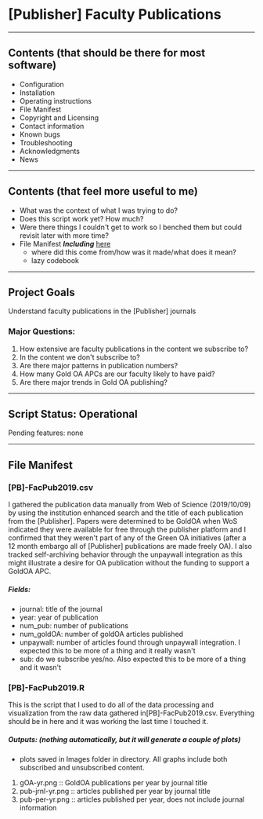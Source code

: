 # [Publisher] Faculty Publications
---
## Contents (that should be there for most software)
- Configuration
- Installation
- Operating instructions
- File Manifest
- Copyright and Licensing
- Contact information
- Known bugs
- Troubleshooting
- Acknowledgments
- News

---
## Contents (that feel more useful to me)
- What was the context of what I was trying to do?
- Does this script work yet? How much?
- Were there things I couldn't get to work so I benched them but could revisit later with more time?
- File Manifest _**Including**_ [here](#file-manifest)
  - where did this come from/how was it made/what does it mean?
  - lazy codebook

---
## Project Goals
Understand faculty publications in the [Publisher] journals
### Major Questions:
1. How extensive are faculty publications in the content we subscribe to?
2. In the content we don't subscribe to?
3. Are there major patterns in publication numbers?
4. How many Gold OA APCs are our faculty likely to have paid?
5. Are there major trends in Gold OA publishing?

---
## Script Status: Operational
Pending features: none
***

## File Manifest
### [PB]-FacPub2019.csv
I gathered the publication data manually from Web of Science (2019/10/09) by using the institution enhanced search and the title of each publication from the [Publisher]. Papers were determined to be GoldOA when WoS indicated they were available for free through the publisher platform and I confirmed that they weren't part of any of the Green OA initiatives (after a 12 month embargo all of [Publisher] publications are made freely OA). I also tracked self-archiving behavior through the unpaywall integration as this might illustrate a desire for OA publication without the funding to support a GoldOA APC.
##### Fields:
  - journal: title of the journal
  - year: year of publication
  - num_pub: number of publications
  - num_goldOA: number of goldOA articles published
  - unpaywall: number of articles found through unpaywall integration. I expected this to be more of a thing and it really wasn't
  - sub: do we subscribe yes/no. Also expected this to be more of a thing and it wasn't

### [PB]-FacPub2019.R
This is the script that I used to do all of the data processing and visualization from the raw data gathered in[PB]-FacPub2019.csv. Everything should be in here and it was working the last time I touched it.
##### Outputs: (nothing automatically, but it will generate a couple of plots)
  - plots saved in Images folder in directory. All graphs include both subscribed and unsubscribed content.
  1. gOA-yr.png :: GoldOA publications per year by journal title
  2. pub-jrnl-yr.png :: articles published per year by journal title
  3. pub-per-yr.png :: articles published per year, does not include journal information
